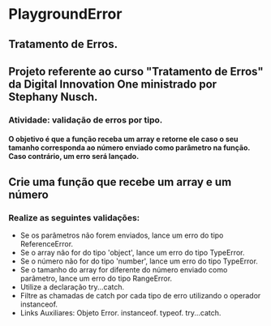 # PlaygroundError
## Tratamento de Erros. 
## Projeto referente ao curso "Tratamento de Erros" da Digital Innovation One ministrado por Stephany Nusch.

### Atividade: validação de erros por tipo.
#### O objetivo é que a função receba um array e retorne ele caso o seu tamanho corresponda ao número enviado como parâmetro na função. Caso contrário, um erro será lançado.

## Crie uma função que recebe um array e um número
### Realize as seguintes validações: 
- Se os parâmetros não forem enviados, lance um erro do tipo ReferenceError. 
- Se o array não for do tipo 'object', lance um erro do tipo TypeError. 
- Se o número não for do tipo 'number', lance um erro do tipo TypeError. 
- Se o tamanho do array for diferente do número enviado como parâmetro, lance um erro do tipo RangeError. 
- Utilize a declaração try...catch. 
- Filtre as chamadas de catch por cada tipo de erro utilizando o operador instanceof. 
- Links Auxiliares:
Objeto Error. 
instanceof. 
typeof. 
try...catch. 
